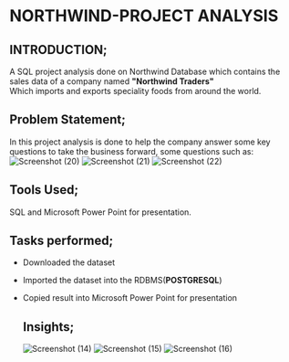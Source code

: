 # NORTHWIND-PROJECT ANALYSIS

## INTRODUCTION;
A SQL project analysis done on Northwind Database which contains the sales data of a company named **"Northwind Traders"**  
Which imports and exports speciality foods from around the world.

## Problem Statement;
In this project analysis is done to help the company answer some key questions to take the  business forward,
some questions such as:
![Screenshot (20)](https://github.com/Ayoaminat/Nortwind-Project/assets/127033929/ec0ad40f-f428-415a-aa50-cc864a8892c1)
![Screenshot (21)](https://github.com/Ayoaminat/Nortwind-Project/assets/127033929/522b890d-0f09-4657-91ad-b9bd05e09c36)
![Screenshot (22)](https://github.com/Ayoaminat/Nortwind-Project/assets/127033929/40a0bb70-5065-43ba-bf1a-27b9fc5bc6c9)

## Tools Used;
SQL and Microsoft Power Point for presentation.

## Tasks performed;
- Downloaded the dataset
- Imported the dataset into the RDBMS(**POSTGRESQL**)
- Copied result into Microsoft Power Point for presentation

  ## Insights;

  ![Screenshot (14)](https://github.com/Ayoaminat/Nortwind-Project/assets/127033929/d2953977-1511-4024-8215-062558224c00)
 ![Screenshot (15)](https://github.com/Ayoaminat/Nortwind-Project/assets/127033929/752f0afe-fd90-4b09-b584-1fe68c176bc0)
![Screenshot (16)](https://github.com/Ayoaminat/Nortwind-Project/assets/127033929/d263560d-f623-4c85-a2a8-ddd8c02e850d)









